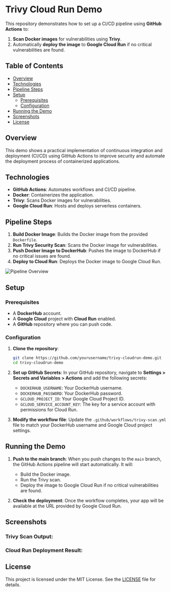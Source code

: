 # Trivy Cloud Run Demo
This repository demonstrates how to set up a CI/CD pipeline using **GitHub Actions** to:
1. **Scan Docker images** for vulnerabilities using **Trivy**.
2. Automatically **deploy the image** to **Google Cloud Run** if no critical vulnerabilities are found.

## Table of Contents
- [Overview](#overview)
- [Technologies](#technologies)
- [Pipeline Steps](#pipeline-steps)
- [Setup](#setup)
  - [Prerequisites](#prerequisites)
  - [Configuration](#configuration)
- [Running the Demo](#running-the-demo)
- [Screenshots](#screenshots)
- [License](#license)

## Overview
This demo shows a practical implementation of continuous integration and deployment (CI/CD) using GitHub Actions to improve security and automate the deployment process of containerized applications.

## Technologies
- **GitHub Actions**: Automates workflows and CI/CD pipeline.
- **Docker**: Containerizes the application.
- **Trivy**: Scans Docker images for vulnerabilities.
- **Google Cloud Run**: Hosts and deploys serverless containers.

## Pipeline Steps
1. **Build Docker Image**: Builds the Docker image from the provided `Dockerfile`.
2. **Run Trivy Security Scan**: Scans the Docker image for vulnerabilities.
3. **Push Docker Image to DockerHub**: Pushes the image to DockerHub if no critical issues are found.
4. **Deploy to Cloud Run**: Deploys the Docker image to Google Cloud Run.

![Pipeline Overview](https://example.com/pipeline-diagram.png)

## Setup

### Prerequisites
- A **DockerHub** account.
- A **Google Cloud** project with **Cloud Run** enabled.
- A **GitHub** repository where you can push code.

### Configuration

1. **Clone the repository**:
    ```bash
    git clone https://github.com/yourusername/trivy-cloudrun-demo.git
    cd trivy-cloudrun-demo
    ```

2. **Set up GitHub Secrets**:
   In your GitHub repository, navigate to **Settings > Secrets and Variables > Actions** and add the following secrets:
   - `DOCKERHUB_USERNAME`: Your DockerHub username.
   - `DOCKERHUB_PASSWORD`: Your DockerHub password.
   - `GCLOUD_PROJECT_ID`: Your Google Cloud Project ID.
   - `GCLOUD_SERVICE_ACCOUNT_KEY`: The key for a service account with permissions for Cloud Run.

3. **Modify the workflow file**:
   Update the `.github/workflows/trivy-scan.yml` file to match your DockerHub username and Google Cloud project settings.

## Running the Demo
1. **Push to the main branch**:
   When you push changes to the `main` branch, the GitHub Actions pipeline will start automatically. It will:
   - Build the Docker image.
   - Run the Trivy scan.
   - Deploy the image to Google Cloud Run if no critical vulnerabilities are found.

2. **Check the deployment**:
   Once the workflow completes, your app will be available at the URL provided by Google Cloud Run.

## Screenshots

### Trivy Scan Output:

### Cloud Run Deployment Result:

## License
This project is licensed under the MIT License. See the [LICENSE](LICENSE) file for details.
